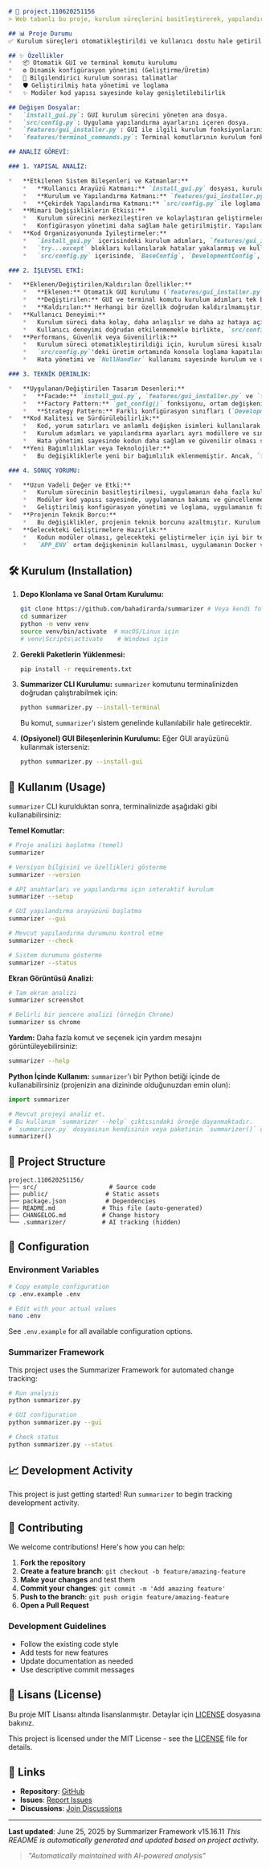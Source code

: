 ```markdown
# 🚀 project.110620251156
> Web tabanlı bu proje, kurulum süreçlerini basitleştirerek, yapılandırmayı kolaylaştırarak ve genel kullanıcı deneyimini iyileştirerek daha erişilebilir ve sürdürülebilir hale getirmeyi amaçlar.

## 📊 Proje Durumu
✅ Kurulum süreçleri otomatikleştirildi ve kullanıcı dostu hale getirildi. Konfigürasyon yönetimi iyileştirildi, loglama altyapısı daha esnek ve güvenilir hale getirildi.

## ✨ Özellikler
*   📦 Otomatik GUI ve terminal komutu kurulumu
*   ⚙️ Dinamik konfigürasyon yönetimi (Geliştirme/Üretim)
*   📝 Bilgilendirici kurulum sonrası talimatlar
*   🛡️ Geliştirilmiş hata yönetimi ve loglama
*   ✨ Modüler kod yapısı sayesinde kolay genişletilebilirlik

## Değişen Dosyalar:
*   `install_gui.py`: GUI kurulum sürecini yöneten ana dosya.
*   `src/config.py`: Uygulama yapılandırma ayarlarını içeren dosya.
*   `features/gui_installer.py`: GUI ile ilgili kurulum fonksiyonlarını barındırır.
*   `features/terminal_commands.py`: Terminal komutlarının kurulum fonksiyonlarını barındırır.

## ANALİZ GÖREVİ:

### 1. YAPISAL ANALİZ:

*   **Etkilenen Sistem Bileşenleri ve Katmanlar:**
    *   **Kullanıcı Arayüzü Katmanı:** `install_gui.py` dosyası, kurulum sürecini kullanıcıya görsel olarak sunarak bu katmanı etkiler.
    *   **Kurulum ve Yapılandırma Katmanı:** `features/gui_installer.py`, `features/terminal_commands.py` ve `src/config.py` modülleri ile GUI bileşenleri, terminal komutları ve genel konfigürasyon ayarları sisteme entegre edilir. `install_gui.py` bu modülleri kullanarak kurulumu yönetir.
    *   **Çekirdek Yapılandırma Katmanı:** `src/config.py` ile loglama sistemi ve ortam değişkenlerine bağlı konfigürasyon davranışları tanımlanır. Bu katman, tüm bileşenlerin nasıl çalıştığını belirlediği için sistem genelinde geniş kapsamlı bir etkisi vardır.
*   **Mimari Değişikliklerin Etkisi:**
    *   Kurulum sürecini merkezileştiren ve kolaylaştıran geliştirmeler yapılmıştır. Mevcut modüller kullanılarak kurulum adımları basitleştirilmiş ve kullanıcı etkileşimi geliştirilmiştir.
    *   Konfigürasyon yönetimi daha sağlam hale getirilmiştir. Yapılandırmanın ortam değişkenine göre seçilmesi ve farklı ortamlar için ayrı yapılandırma sınıflarının kullanılması, çoklu ortam desteğini güçlendirir. Loglama altyapısının dinamik olarak yapılandırılması, farklı ortamlar ve ihtiyaçlar için daha iyi esneklik sağlar.
*   **Kod Organizasyonunda İyileştirmeler:**
    *   `install_gui.py` içerisindeki kurulum adımları, `features/gui_installer.py` ve `features/terminal_commands.py` gibi ayrı modüllerden çağrılarak daha modüler bir yapı oluşturulmuştur. Bu sayede `install_gui.py` dosyasının sorumluluğu azaltılmıştır.
    *   `try...except` blokları kullanılarak hatalar yakalanmış ve kullanıcıya bilgilendirici mesajlar gösterilmiştir.
    *   `src/config.py` içerisinde, `BaseConfig`, `DevelopmentConfig`, ve `ProductionConfig` sınıflarının kullanımı, konfigürasyonun daha organize ve okunabilir olmasını sağlamıştır. `get_config()` fonksiyonu, hangi ortamda çalışıldığına bağlı olarak uygun yapılandırma sınıfını döndürerek konfigürasyon seçimini merkezileştirir. `setup_logging()` fonksiyonu, loglama sistemini dinamik olarak yapılandırır ve hatalı loglama durumlarını engeller.

### 2. İŞLEVSEL ETKİ:

*   **Eklenen/Değiştirilen/Kaldırılan Özellikler:**
    *   **Eklenen:** Otomatik GUI kurulumu (`features/gui_installer.py`), otomatik terminal komutu kurulumu (`features/terminal_commands.py`), kullanıcı dostu kurulum süreci, kurulum sonrası talimatlar ve `ProductionConfig` sınıfı (üretim ortamı için loglama ayarları). `NullHandler` kullanımı da eklenmiştir.
    *   **Değiştirilen:** GUI ve terminal komutu kurulum adımları tek bir komutla otomatikleştirilmiştir. `get_config()` fonksiyonu, ortam değişkeni (`APP_ENV`) kontrolü yaparak uygun yapılandırma sınıfını seçer. Loglama kurulumu (`setup_logging()`) tamamen yeniden yazılmıştır.
    *   **Kaldırılan:** Herhangi bir özellik doğrudan kaldırılmamıştır, ancak loglama sisteminin çalışma şekli önemli ölçüde değiştirilmiştir.
*   **Kullanıcı Deneyimi:**
    *   Kurulum süreci daha kolay, daha anlaşılır ve daha az hataya açık hale getirilmiştir. Kurulum sonrası talimatlar sayesinde kullanıcı, uygulamayı hemen kullanmaya başlayabilir. Hata mesajları, kullanıcının sorunun nedenini ve nasıl çözebileceğini anlamasına yardımcı olacak şekilde düzenlenmiştir.
    *   Kullanıcı deneyimi doğrudan etkilenmemekle birlikte, `src/config.py`'deki iyileştirilmiş loglama, geliştiricilerin hataları daha hızlı teşhis etmesine yardımcı olabilir.
*   **Performans, Güvenlik veya Güvenilirlik:**
    *   Kurulum süreci otomatikleştirildiği için, kurulum süresi kısalmıştır.
    *   `src/config.py`'deki üretim ortamında konsola loglama kapatılarak potansiyel performans sorunları önlenmiştir. Hassas bilgilerin loglanması önlenerek güvenlik artırılmıştır.
    *   Hata yönetimi ve `NullHandler` kullanımı sayesinde kurulum ve uygulamanın genel güvenilirliği artırılmıştır. `urllib3` uyarılarının bastırılması, gereksiz logların engellenmesini sağlamıştır.

### 3. TEKNİK DERINLIK:

*   **Uygulanan/Değiştirilen Tasarım Desenleri:**
    *   **Facade:** `install_gui.py`, `features/gui_installer.py` ve `features/terminal_commands.py` modüllerindeki karmaşık kurulum işlemlerini basitleştiren bir arayüz görevi görmektedir.
    *   **Factory Pattern:** `get_config()` fonksiyonu, ortam değişkenine göre uygun yapılandırma nesnesini döndürerek basit bir Factory Pattern uygulamasıdır.
    *   **Strategy Pattern:** Farklı konfigürasyon sınıfları (`DevelopmentConfig`, `ProductionConfig`) kullanılarak, ortama göre farklı davranışlar (loglama, debug modu vb.) belirleniyor.
*   **Kod Kalitesi ve Sürdürülebilirlik:**
    *   Kod, yorum satırları ve anlamlı değişken isimleri kullanılarak okunabilirliği artırılmıştır.
    *   Kurulum adımları ve yapılandırma ayarları ayrı modüllere ve sınıflara ayrılmıştır, bu da kodun daha modüler ve bakımı kolay olmasını sağlar.
    *   Hata yönetimi sayesinde kodun daha sağlam ve güvenilir olması sağlanmıştır.
*   **Yeni Bağımlılıklar veya Teknolojiler:**
    *   Bu değişikliklerle yeni bir bağımlılık eklenmemiştir. Ancak, `features/gui_installer.py` ve `features/terminal_commands.py` modüllerinin GUI kütüphaneleri (Tkinter, PyQt, vb.) veya `os` ve `subprocess` gibi modülleri kullanabileceği varsayılmaktadır. `src/config.py` içerisinde `urllib3` kütüphanesinin uyarılarını bastırmak için iyileştirmeler yapılmıştır.

### 4. SONUÇ YORUMU:

*   **Uzun Vadeli Değer ve Etki:**
    *   Kurulum sürecinin basitleştirilmesi, uygulamanın daha fazla kullanıcı tarafından benimsenmesini sağlayabilir.
    *   Modüler kod yapısı sayesinde, uygulamanın bakımı ve güncellenmesi daha kolay olacaktır.
    *   Geliştirilmiş konfigürasyon yönetimi ve loglama, uygulamanın farklı ortamlarda daha kolay yönetilmesini ve ölçeklenmesini sağlar.
*   **Projenin Teknik Borcu:**
    *   Bu değişiklikler, projenin teknik borcunu azaltmıştır. Kurulum süreci basitleştirildiği, kod daha modüler hale getirildiği ve daha iyi bir loglama altyapısı sağlandığı için, uygulamanın bakımı ve güncellenmesi daha kolay olacaktır.
*   **Gelecekteki Geliştirmelere Hazırlık:**
    *   Kodun modüler olması, gelecekteki geliştirmeler için iyi bir temel oluşturur. Yeni özellikler eklemek veya mevcut özellikleri değiştirmek daha kolay olacaktır. Ayrıca, hataların yakalanması ve kullanıcıya bilgilendirici mesajlar verilmesi, gelecekteki sorunların daha hızlı çözülmesine yardımcı olacaktır.
    *   `APP_ENV` ortam değişkeninin kullanılması, uygulamanın Docker veya Kubernetes gibi ortamlarda çalıştırılmasını kolaylaştırır.
```

## 🛠️ Kurulum (Installation)

1.  **Depo Klonlama ve Sanal Ortam Kurulumu:**
    ```bash
    git clone https://github.com/bahadirarda/summarizer # Veya kendi fork adresiniz
    cd summarizer
    python -m venv venv
    source venv/bin/activate  # macOS/Linux için
    # venv\Scripts\activate    # Windows için
    ```

2.  **Gerekli Paketlerin Yüklenmesi:**
    ```bash
    pip install -r requirements.txt
    ```

3.  **Summarizer CLI Kurulumu:**
    `summarizer` komutunu terminalinizden doğrudan çalıştırabilmek için:
    ```bash
    python summarizer.py --install-terminal
    ```
    Bu komut, `summarizer`'ı sistem genelinde kullanılabilir hale getirecektir.

4.  **(Opsiyonel) GUI Bileşenlerinin Kurulumu:**
    Eğer GUI arayüzünü kullanmak isterseniz:
    ```bash
    python summarizer.py --install-gui
    ```

## 🚀 Kullanım (Usage)

`summarizer` CLI kurulduktan sonra, terminalinizde aşağıdaki gibi kullanabilirsiniz:

**Temel Komutlar:**
```bash
# Proje analizi başlatma (temel)
summarizer

# Versiyon bilgisini ve özellikleri gösterme
summarizer --version

# API anahtarları ve yapılandırma için interaktif kurulum
summarizer --setup

# GUI yapılandırma arayüzünü başlatma
summarizer --gui

# Mevcut yapılandırma durumunu kontrol etme
summarizer --check

# Sistem durumunu gösterme
summarizer --status
```

**Ekran Görüntüsü Analizi:**
```bash
# Tam ekran analizi
summarizer screenshot

# Belirli bir pencere analizi (örneğin Chrome)
summarizer ss chrome
```

**Yardım:**
Daha fazla komut ve seçenek için yardım mesajını görüntüleyebilirsiniz:
```bash
summarizer --help
```

**Python İçinde Kullanım:**
`summarizer`'ı bir Python betiği içinde de kullanabilirsiniz (projenizin ana dizininde olduğunuzdan emin olun):
```python
import summarizer

# Mevcut projeyi analiz et. 
# Bu kullanım `summarizer --help` çıktısındaki örneğe dayanmaktadır.
# `summarizer.py` dosyasının kendisinin veya paketinin `summarizer()` çağrısını uygun şekilde ele aldığı varsayılır.
summarizer() 
```

## 📁 Project Structure

```
project.110620251156/
├── src/                    # Source code
├── public/                # Static assets
├── package.json           # Dependencies
├── README.md             # This file (auto-generated)
├── CHANGELOG.md          # Change history
└── .summarizer/          # AI tracking (hidden)
```

## 🔧 Configuration

### Environment Variables

```bash
# Copy example configuration
cp .env.example .env

# Edit with your actual values
nano .env
```

See `.env.example` for all available configuration options.

### Summarizer Framework

This project uses the Summarizer Framework for automated change tracking:

```bash
# Run analysis
python summarizer.py

# GUI configuration
python summarizer.py --gui

# Check status
python summarizer.py --status
```



## 📈 Development Activity

This project is just getting started! Run `summarizer` to begin tracking development activity.

## 🤝 Contributing

We welcome contributions! Here's how you can help:

1. **Fork the repository**
2. **Create a feature branch**: `git checkout -b feature/amazing-feature`
3. **Make your changes** and test them
4. **Commit your changes**: `git commit -m 'Add amazing feature'`
5. **Push to the branch**: `git push origin feature/amazing-feature`
6. **Open a Pull Request**

### Development Guidelines

- Follow the existing code style
- Add tests for new features
- Update documentation as needed
- Use descriptive commit messages

## 📜 Lisans (License)

Bu proje MIT Lisansı altında lisanslanmıştır. Detaylar için [LICENSE](LICENSE) dosyasına bakınız.

This project is licensed under the MIT License - see the [LICENSE](LICENSE) file for details.

## 🔗 Links

- **Repository**: [GitHub](https://github.com/bahadirarda/summarizer)
- **Issues**: [Report Issues](https://github.com/bahadirarda/summarizer/issues)
- **Discussions**: [Join Discussions](https://github.com/bahadirarda/summarizer/discussions)

---

**Last updated**: June 25, 2025 by Summarizer Framework v15.16.11
*This README is automatically generated and updated based on project activity.*

> *"Automatically maintained with AI-powered analysis"*

